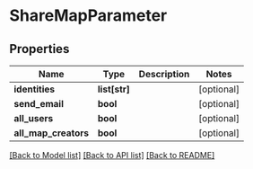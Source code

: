 # ShareMapParameter

## Properties
Name | Type | Description | Notes
------------ | ------------- | ------------- | -------------
**identities** | **list[str]** |  | [optional] 
**send_email** | **bool** |  | [optional] 
**all_users** | **bool** |  | [optional] 
**all_map_creators** | **bool** |  | [optional] 

[[Back to Model list]](../README.md#documentation-for-models) [[Back to API list]](../README.md#documentation-for-api-endpoints) [[Back to README]](../README.md)

